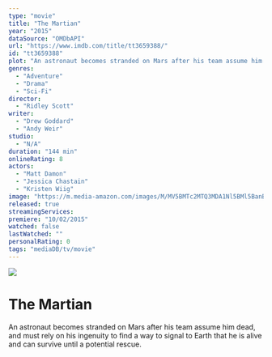 ```yaml
---
type: "movie"
title: "The Martian"
year: "2015"
dataSource: "OMDbAPI"
url: "https://www.imdb.com/title/tt3659388/"
id: "tt3659388"
plot: "An astronaut becomes stranded on Mars after his team assume him dead, and must rely on his ingenuity to find a way to signal to Earth that he is alive and can survive until a potential rescue."
genres: 
  - "Adventure"
  - "Drama"
  - "Sci-Fi"
director: 
  - "Ridley Scott"
writer: 
  - "Drew Goddard"
  - "Andy Weir"
studio: 
  - "N/A"
duration: "144 min"
onlineRating: 8
actors: 
  - "Matt Damon"
  - "Jessica Chastain"
  - "Kristen Wiig"
image: "https://m.media-amazon.com/images/M/MV5BMTc2MTQ3MDA1Nl5BMl5BanBnXkFtZTgwODA3OTI4NjE@._V1_SX300.jpg"
released: true
streamingServices: 
premiere: "10/02/2015"
watched: false
lastWatched: ""
personalRating: 0
tags: "mediaDB/tv/movie"
---
```

![](https://m.media-amazon.com/images/M/MV5BMTc2MTQ3MDA1Nl5BMl5BanBnXkFtZTgwODA3OTI4NjE@._V1_SX300.jpg)

# The Martian

An astronaut becomes stranded on Mars after his team assume him dead, and must rely on his ingenuity to find a way to signal to Earth that he is alive and can survive until a potential rescue.